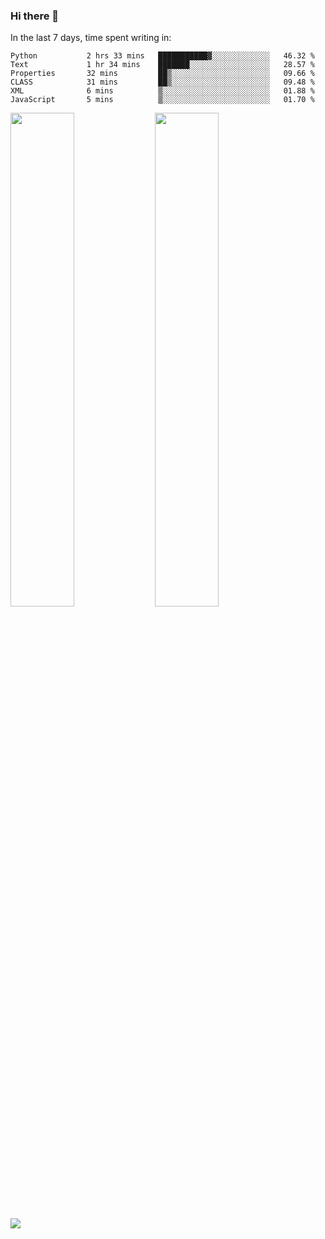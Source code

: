 ### Hi there 👋

In the last 7 days, time spent writing in:

<!--START_SECTION:waka-->

```text
Python           2 hrs 33 mins   ███████████▓░░░░░░░░░░░░░   46.32 %
Text             1 hr 34 mins    ███████░░░░░░░░░░░░░░░░░░   28.57 %
Properties       32 mins         ██▒░░░░░░░░░░░░░░░░░░░░░░   09.66 %
CLASS            31 mins         ██▒░░░░░░░░░░░░░░░░░░░░░░   09.48 %
XML              6 mins          ▒░░░░░░░░░░░░░░░░░░░░░░░░   01.88 %
JavaScript       5 mins          ▒░░░░░░░░░░░░░░░░░░░░░░░░   01.70 %
```

<!--END_SECTION:waka-->

<img src="https://wakatime.com/share/@jimtje/5d0c92de-08f8-4a72-8f2f-6a9693d1e318.svg" width=45% height=45%> <img src="https://wakatime.com/share/@jimtje/501498ae-bda5-4da7-a89d-b40bcdd5556d.svg" width=45% height=45%>

![](https://hit.yhype.me/github/profile?user_id=43537315)
